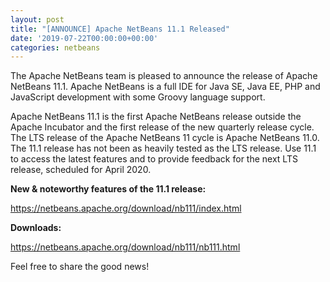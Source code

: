 ```yaml
---
layout: post
title: "[ANNOUNCE] Apache NetBeans 11.1 Released"
date: '2019-07-22T00:00:00+00:00'
categories: netbeans
---
```

The Apache NetBeans team is pleased to announce the release of Apache NetBeans 11.1.  Apache NetBeans is a full IDE for Java SE, Java EE, PHP and JavaScript development with some Groovy language support.

<p>Apache NetBeans 11.1 is the first Apache NetBeans release outside the Apache Incubator and the first release of the new quarterly release cycle.  The LTS release of the Apache NetBeans 11 cycle is Apache NetBeans 11.0. The 11.1 release has not been as heavily tested as the LTS release. Use 11.1 to access the latest features and to provide feedback for the next LTS release, scheduled for April 2020.</p>

<p><b>New & noteworthy features of the 11.1 release:</b></p>

<p><a href="https://netbeans.apache.org/download/nb111/index.html">https://netbeans.apache.org/download/nb111/index.html</a></p>

<p><b>Downloads:</b></p>

<p><a href="https://netbeans.apache.org/download/nb111/nb111.html">https://netbeans.apache.org/download/nb111/nb111.html</a></p>

<p>Feel free to share the good news!</p>

